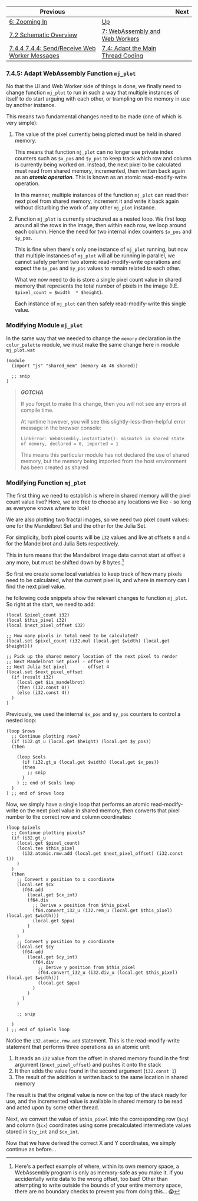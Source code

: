 | Previous | | Next
|---|---|---
| [6: Zooming In](../../../06%20Zoom%20Image/) | [Up](../../../) |
| [7.2 Schematic Overview](../../02/) | [7: WebAssembly and Web Workers](../../) |
| [7.4.4 7.4.4: Send/Receive Web Worker Messages](../04/)  | [7.4: Adapt the Main Thread Coding](../) | 

### 7.4.5: Adapt WebAssembly Function `mj_plot`

No that the UI and Web Worker side of things is done, we finally need to change function `mj_plot` to run in such a way that multiple instances of itself to do start arguing with each other, or trampling on the memory in use by another instance.

This means two fundamental changes need to be made (one of which is very simple):

1. The value of the pixel currently being plotted must be held in shared memory.

   This means that function `mj_plot` can no longer use private index counters such as `$x_pos` and `$y_pos` to keep track which row and column is currently being worked on.  Instead, the next pixel to be calculated must read from shared memory, incremented, then written back again as an ***atomic operation***.  This is known as an atomic read-modify-write operation.
   
   In this manner, multiple instances of the function `mj_plot` can read their next pixel from shared memory, increment it and write it back again without disturbing the work of any other `mj_plot` instance.
   
1. Function `mj_plot` is currently structured as a nested loop.  We first loop around all the rows in the image, then within each row, we loop around each column.  Hence the need for two internal index counters `$x_pos` and `$y_pos`.

   This is fine when there's only one instance of `mj_plot` running, but now that multiple instances of `mj_plot` will all be running in parallel, we cannot safely perform two atomic read-modify-write operations and expect the `$x_pos` and `$y_pos` values to remain related to each other.
   
   What we now need to do is store a single pixel count value in shared memory that represents the total number of pixels in the image (I.E. `$pixel_count = $width  * $height`).
   
   Each instance of `mj_plot` can then safely read-modify-write this single value.  
 
### Modifying Module `mj_plot`

In the same way that we needed to change the `memory` declaration in the `colur_palette` module, we must make the same change here in module `mj_plot.wat`

```wast
(module
  (import "js" "shared_mem" (memory 46 46 shared))
  
  ;; snip
)
```

> ***GOTCHA***
>
> If you forget to make this change, then you will not see any errors at compile time.
> 
> At runtime however, you will see this slightly-less-then-helpful error message in the browser console:
>
> `LinkError: WebAssembly.instantiate(): mismatch in shared state of memory, declared = 0, imported = 1`
> 
> This means this particular module has not declared the use of shared memory, but the memory being imported from the host environment has been created as shared
 
 
### Modifying Function `mj_plot`

The first thing we need to establish is where in shared memory will the pixel count value live?  Here, we are free to choose any locations we like - so long as everyone knows where to look!

We are also plotting two fractal images, so we need two pixel count values: one for the Mandelbrot Set and the other for the Julia Set.

For simplicity, both pixel counts will be `i32` values and live at offsets `0` and `4` for the Mandelbrot and Julia Sets respectively.

This in turn means that the Mandelbrot image data cannot start at offset `0` any more, but must be shifted down by 8 bytes.[^1]

So first we create some local variables to keep track of how many pixels need to be calculated, what the current pixel is, and where in memory can I find the next pixel value.

he following code snippets show the relevant changes to function `mj_plot`.  So right at the start, we need to add:

```wast
(local $pixel_count i32)
(local $this_pixel i32)
(local $next_pixel_offset i32)

;; How many pixels in total need to be calculated?
(local.set $pixel_count (i32.mul (local.get $width) (local.get $height)))

;; Pick up the shared memory location of the next pixel to render
;; Next Mandelbrot Set pixel - offset 0
;; Next Julia Set pixel      - offset 4
(local.set $next_pixel_offset
  (if (result i32)
    (local.get $is_mandelbrot)
    (then (i32.const 0))
    (else (i32.const 4))
  )
)
```

Previously, we used the internal `$x_pos` and `$y_pos` counters to control a nested loop:

```wast
(loop $rows
  ;; Continue plotting rows?
  (if (i32.gt_u (local.get $height) (local.get $y_pos))
  (then

    (loop $cols
      (if (i32.gt_u (local.get $width) (local.get $x_pos))
      (then
        ;; snip
      )
    ) ;; end of $cols loop
  )
) ;; end of $rows loop
```

Now, we simply have a single loop that performs an atomic read-modify-write on the next pixel value in shared memory, then converts that pixel number to the correct row and column coordinates:

```wast
(loop $pixels
  ;; Continue plotting pixels?
  (if (i32.gt_u
    (local.get $pixel_count)
    (local.tee $this_pixel
      (i32.atomic.rmw.add (local.get $next_pixel_offset) (i32.const 1))
    )
  )
  (then
    ;; Convert x position to x coordinate
    (local.set $cx
      (f64.add
        (local.get $cx_int)
        (f64.div
          ;; Derive x position from $this_pixel
          (f64.convert_i32_u (i32.rem_u (local.get $this_pixel) (local.get $width)))
          (local.get $ppu)
        )
      )
    )
    ;; Convert y position to y coordinate
    (local.set $cy
      (f64.add
        (local.get $cy_int)
          (f64.div
            ;; Derive y position from $this_pixel
            (f64.convert_i32_u (i32.div_u (local.get $this_pixel) (local.get $width)))
            (local.get $ppu)
          )
        )
      )
    )
    
    ;; snip
    
  )
) ;; end of $pixels loop
```

Notice the `i32.atomic.rmw.add` statement.  This is the read-modify-write statement that performs three operations as an atomic unit:

1. It reads an `i32` value from the offset in shared memory found in the first argument (`$next_pixel_offset`) and pushes it onto the stack
1. It then adds the value found in the second argument (`i32.const 1`)
1. The result of the addition is written back to the same location in shared memory

The result is that the original value is now on the top of the stack ready for use, and the incremented value is available in shared memory to be read and acted upon by some other thread.

Next, we convert the value of `$this_pixel` into the corresponding row (`$cy`) and column (`$cx`) coordinates using some precalculated intermediate values stored in `$cy_int` and `$cx_int`.

Now that we have derived the correct X and Y coordinates, we simply continue as before...




[^1]: Here's a perfect example of where, within its own memory space, a WebAssembly program is only as memory-safe as you make it.  If you accidentally write data to the wrong offset, too bad!  Other than attempting to write outside the bounds of your entire memory space, there are no boundary checks to prevent you from doing this... 😱